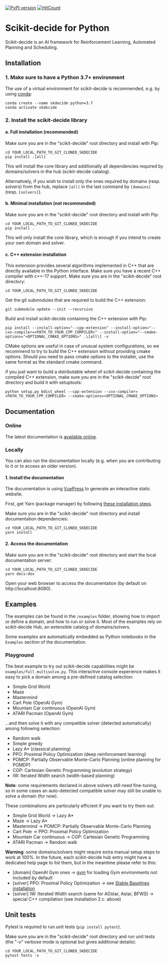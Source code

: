 [![PyPI version](https://badge.fury.io/py/scikit-decide.svg)](https://badge.fury.io/py/scikit-decide) [![HitCount](http://hits.dwyl.com/airbus/scikit-decide.svg)](http://hits.dwyl.com/airbus/scikit-decide)
# Scikit-decide for Python

Scikit-decide is an AI framework for Reinforcement Learning, Automated Planning and Scheduling.

## Installation

### 1. Make sure to have a Python 3.7+ environment

The use of a virtual environment for scikit-decide is recommended, e.g. by using [conda](https://docs.conda.io/projects/conda/en/latest/user-guide/install):

    conda create --name skdecide python=3.7
    conda activate skdecide

### 2. Install the scikit-decide library

#### a. Full installation (recommended)

Make sure you are in the "scikit-decide" root directory and install with Pip:

    cd YOUR_LOCAL_PATH_TO_GIT_CLONED_SKDECIDE
    pip install .[all]

This will install the core library and additionally all dependencies required by domains/solvers in the hub (scikit-decide catalog).

Alternatively, if you wish to install only the ones required by domains (resp. solvers) from the hub, replace `[all]` in the last command by `[domains]` (resp. `[solvers]`).

#### b. Minimal installation (not recommended)

Make sure you are in the "scikit-decide" root directory and install with Pip:

    cd YOUR_LOCAL_PATH_TO_GIT_CLONED_SKDECIDE
    pip install .

This will only install the core library, which is enough if you intend to create your own domain and solver.

#### c. C++ extension installation

This extension provides several algorithms implemented in C++ that are directly available in the Python interface.
Make sure you have a recent C++ compiler with c++-17 support.
Make sure you are in the "scikit-decide" root directory:

    cd YOUR_LOCAL_PATH_TO_GIT_CLONED_SKDECIDE

Get the git submodules that are required to build the C++ extension:

    git submodule update --init --recursive

Build and install scikit-decide containing the C++ extension with Pip:

    pip install --install-option="--cpp-extension" --install-option="--cxx-compiler=<PATH_TO_YOUR_CPP_COMPILER>" --install-option="--cmake-options="<OPTIONAL_CMAKE_OPTIONS>" .\[all\] -v

CMake options are useful in case of unusual system configurations, so we recommend to try to build the C++ extension without providing cmake options.
Should you need to pass cmake options to the installer, use the same format as the standard cmake command.

if you just want to build a dstributable wheel of scikit-decide containing the compiled C++ extension, make sure you are in the "scikit-decide" root directory and build it with setuptools:

    python setup.py bdist_wheel --cpp-extension --cxx-compiler=<PATH_TO_YOUR_CPP_COMPILER> --cmake-options=<OPTIONAL_CMAKE_OPTIONS>

## Documentation

### Online

The latest documentation is [available online](https://gheprivate.intra.corp/pages/gerard-dupont/scikit-decide).

### Locally

You can also run the documentation locally (e.g. when you are contributing to it or to access an older version).

#### 1. Install the documentation

The documentation is using [VuePress](https://v1.vuepress.vuejs.org) to generate an interactive static website.

First, get Yarn (package manager) by following [these installation steps](https://yarnpkg.com/en/docs/install).

Make sure you are in the "scikit-decide" root directory and install documentation dependencies:

    cd YOUR_LOCAL_PATH_TO_GIT_CLONED_SKDECIDE
    yarn install

#### 2. Access the documentation

Make sure you are in the "scikit-decide" root directory and start the local documentation server:

    cd YOUR_LOCAL_PATH_TO_GIT_CLONED_SKDECIDE
    yarn docs:dev

Open your web browser to access the documentation (by default on http://localhost:8080).

## Examples

The examples can be found in the `/examples` folder, showing how to import or define a domain, and how to run or solve it. Most of the examples rely on scikit-decide Hub, an extensible catalog of domains/solvers.

Some examples are automatically embedded as Python notebooks in the `Examples` section of the documentation.

### Playground

The best example to try out scikit-decide capabilities might be `examples/full_multisolve.py`. This interactive console experience makes it easy to pick a domain among a pre-defined catalog selection:

- Simple Grid World
- Maze
- Mastermind
- Cart Pole (OpenAI Gym)
- Mountain Car continuous (OpenAI Gym)
- ATARI Pacman (OpenAI Gym)

...and then solve it with any compatible solver (detected automatically) among following selection:

- Random walk
- Simple greedy
- Lazy A* (classical planning)
- PPO: Proximal Policy Optimization (deep reinforcement learning)
- POMCP: Partially Observable Monte-Carlo Planning (online planning for POMDP)
- CGP: Cartesian Genetic Programming (evolution strategy)
- IW: Iterated Width search (width-based planning)

**Note**: some requirements declared in above solvers still need fine-tuning, so in some cases an auto-detected compatible solver may still be unable to solve a domain (for now).

These combinations are particularly efficient if you want to try them out:

- Simple Grid World -> Lazy A*
- Maze -> Lazy A*
- Mastermind -> POMCP: Partially Observable Monte-Carlo Planning
- Cart Pole -> PPO: Proximal Policy Optimization
- Mountain Car continuous -> CGP: Cartesian Genetic Programming
- ATARI Pacman -> Random walk

**Warning**: some domains/solvers might require extra manual setup steps to work at 100%. In the future, each scikit-decide hub entry might have a dedicated help page to list them, but in the meantime please refer to this:

- [domain] OpenAI Gym ones -> [gym](http://gym.openai.com/docs/#installation) for loading Gym environments not included by default
- [solver] PPO: Proximal Policy Optimization -> see [Stable Baselines installation](https://stable-baselines.readthedocs.io/en/master/guide/install.html)
- [solver] IW: Iterated Width search (same for AOstar, Astar, BFWS) -> special C++ compilation (see Installation 2.c. above)

## Unit tests

Pytest is required to run unit tests (`pip install pytest`).

Make sure you are in the "scikit-decide" root directory and run unit tests (the "-v" verbose mode is optional but gives additional details):

    cd YOUR_LOCAL_PATH_TO_GIT_CLONED_SKDECIDE
    pytest tests -v
